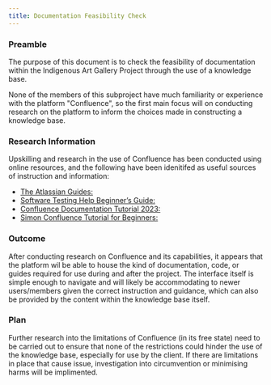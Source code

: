 ```yaml
---
title: Documentation Feasibility Check
---
```



### Preamble

The purpose of this document is to check the feasibility of documentation within the Indigenous Art
Gallery Project through the use of a knowledge base.

None of the members of this subproject have much familiarity or experience with the platform
"Confluence", so the first main focus will on conducting research on the platform to inform the
choices made in constructing a knowledge base.

### Research Information

Upskilling and research in the use of Confluence has been conducted using online resources, and the
following have been idenitifed as useful sources of instruction and information:

- [The Atlassian Guides:](https://www.atlassian.com/software/confluence/guides/)
- [Software Testing Help Beginner’s Guide:](https://www.softwaretestinghelp.com/atlassian-confluence-tutorial/)
- [Confluence Documentation Tutorial 2023:](https://www.youtube.com/watch?v=emn3hoamV-M)
- [Simon Confluence Tutorial for Beginners:](https://www.youtube.com/watch?v=5p3QzaS33GA)

### Outcome

After conducting research on Confluence and its capabilities, it appears that the platform wil be
able to house the kind of documentation, code, or guides required for use during and after the
project. The interface itself is simple enough to navigate and will likely be accommodating to newer
users/members given the correct instruction and guidance, which can also be provided by the content
within the knowledge base itself.

### Plan

Further research into the limitations of Confluence (in its free state) need to be carried out to
ensure that none of the restrictions could hinder the use of the knowledge base, especially for use
by the client. If there are limitations in place that cause issue, investigation into circumvention
or minimising harms will be implimented.
